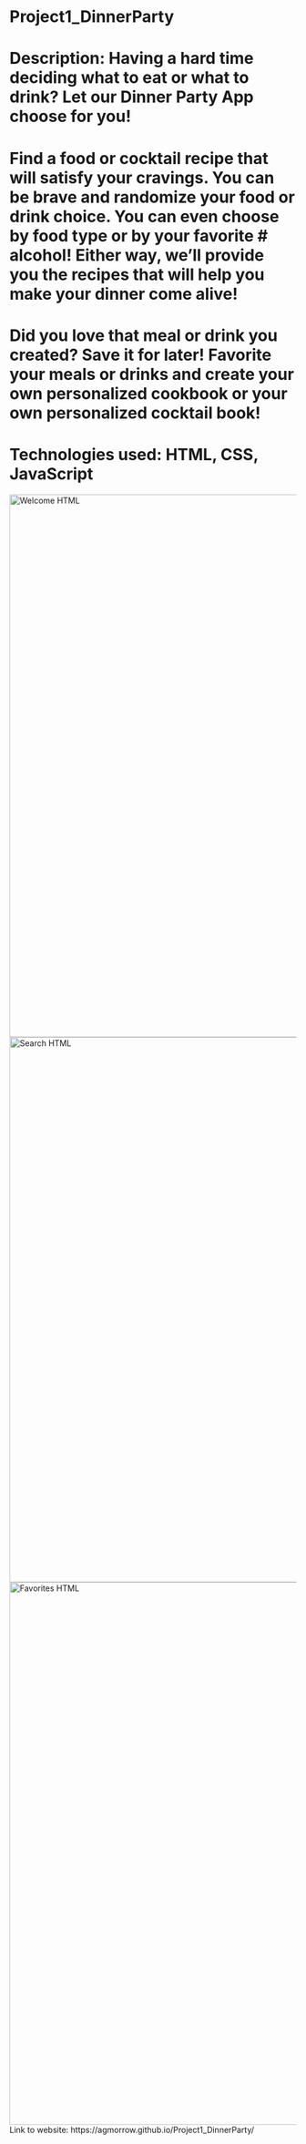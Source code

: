 # Project1_DinnerParty
# Description: Having a hard time deciding what to eat or what to drink?  Let our Dinner Party App choose for you!
# Find a food or cocktail recipe that will satisfy your cravings.  You can be brave and randomize your food or drink choice.  You can even choose by food type or by your favorite # alcohol!  Either way, we’ll provide you the recipes  that will help you make your dinner come alive!
# Did you love that meal or drink you created?  Save it for later! Favorite your meals or drinks and create your own personalized cookbook or your own personalized cocktail book!
# Technologies used: HTML, CSS, JavaScript
<img width="953" alt="Welcome HTML" src="https://user-images.githubusercontent.com/82473623/145340689-73419ffb-1e0c-4c46-8d3e-be58f13117b2.png">
<img width="957" alt="Search HTML" src="https://user-images.githubusercontent.com/82473623/145340691-35f3bff9-eabd-4084-8a30-16813168a879.png">
<img width="953" alt="Favorites HTML" src="https://user-images.githubusercontent.com/82473623/145340693-9a7ddb4a-9a16-49cb-aab3-e0b7564f8b84.png">
Link to website: https://agmorrow.github.io/Project1_DinnerParty/
